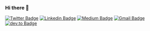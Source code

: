 ### Hi there 👋


[![Twitter Badge](https://img.shields.io/badge/-@daaherrera-1ca0f1?style=flat-square&labelColor=1ca0f1&logo=twitter&logoColor=white&link=https://twitter.com/daaherrera)](https://twitter.com/daaherrera) [![Linkedin Badge](https://img.shields.io/badge/-David%20Herrera-blue?style=flat-square&logo=Linkedin&logoColor=white&link=https://www.linkedin.com/in/davherrera/)](https://www.linkedin.com/in/davherrera/)
[![Medium Badge](https://img.shields.io/badge/-@davherrera-000000?style=flat-square&labelColor=000000&logo=Medium&link=https://medium.com/@davherrera/)](https://medium.com/@davherrera)
[![Gmail Badge](https://img.shields.io/badge/-dav.herrerav@gmail.com-c14438?style=flat-square&logo=Gmail&logoColor=white&link=mailto:dav.herrerav@gmail.com)](mailto:dav.herrerav@gmail.com)
[![dev.to Badge](https://img.shields.io/badge/-daaherrera-000000?style=flat-square&logo=dev.to&link=https://dev.to/daaherrera/)](https://dev.to/daaherrera/)
